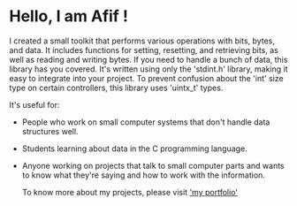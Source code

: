 # Hello, I am Afif !
I created a small toolkit that performs various operations with bits, bytes, and data. It includes functions for setting, resetting, and retrieving bits, as well as reading and writing bytes. If you need to handle a bunch of data, this library has you covered. It's written using only the 'stdint.h' library, making it easy to integrate into your project. To prevent confusion about the 'int' size type on certain controllers, this library uses 'uintx_t' types.

It's useful for:

- People who work on small computer systems that don't handle data structures well.
- Students learning about data in the C programming language.
- Anyone working on projects that talk to small computer parts and wants to know what they're saying and how to work with the information.

  To know more about my projects, please visit ['my portfolio'](https://afiftarkhani.notion.site/)
